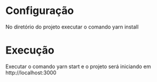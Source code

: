 # Configuração

No diretório do projeto executar o comando yarn install 

# Execução

Executar o comando yarn start e o projeto será iniciando em http://localhost:3000

